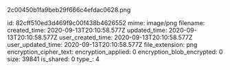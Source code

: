 2c00450b1fa9beb29f666c4efdac0628.png

id: 82cff510ed3d469f9c00f438b4626552
mime: image/png
filename: 
created_time: 2020-09-13T20:10:58.577Z
updated_time: 2020-09-13T20:10:58.577Z
user_created_time: 2020-09-13T20:10:58.577Z
user_updated_time: 2020-09-13T20:10:58.577Z
file_extension: png
encryption_cipher_text: 
encryption_applied: 0
encryption_blob_encrypted: 0
size: 39841
is_shared: 0
type_: 4